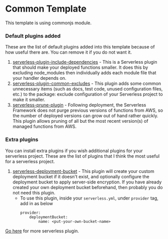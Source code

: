 # Common Template

This template is using commonjs module.

### Default plugins added

These are the list of default plugins added into this template because of how useful there are. You can remove it if you do not want it.

1. [serverless-plugin-include-dependencies](https://www.serverless.com/plugins/serverless-plugin-include-dependencies) - This is a Serverless plugin that should make your deployed functions smaller. It does this by excluding node_modules then individually adds each module file that your handler depends on.
2. [serverless-plugin-common-excludes](https://www.serverless.com/plugins/serverless-plugin-common-excludes) - This plugin adds some common unnecessary items (such as docs, test code, unused configuration files, etc.) to the package: exclude configuration of your Serverless project to make it smaller.
3. [serverless-prune-plugin](https://www.serverless.com/plugins/serverless-prune-plugin) - Following deployment, the Serverless Framework does not purge previous versions of functions from AWS, so the number of deployed versions can grow out of hand rather quickly. This plugin allows pruning of all but the most recent version(s) of managed functions from AWS.

### Extra plugins

You can install extra plugins if you wish additional plugins for your serverless project. These are the list of plugins that I think the most useful for a serverless project.

1. [serverless-deployment-bucket](https://www.serverless.com/plugins/serverless-deployment-bucket) - This plugin will create your custom deployment bucket if it doesn't exist, and optionally configure the deployment bucket to apply server-side encryption. If you have already created your own deployment bucket beforehand, then probably you do not need this plugin.
   - To use this plugin, inside your `serverless.yml`, under `provider` tag, add in as below
        ```
        provider:
            deploymentBucket:
                name: <put-your-own-bucket-name>
        ```

[Go here](https://www.serverless.com/plugins) for more serverless plugin.
